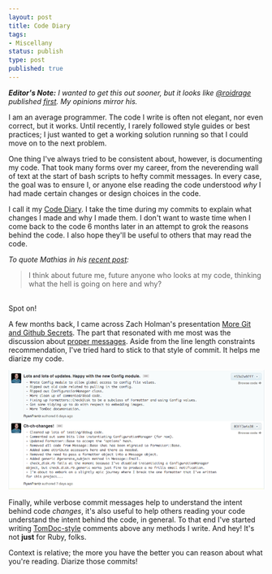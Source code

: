 ```yaml
---
layout: post
title: Code Diary
tags:
- Miscellany
status: publish
type: post
published: true
---
```


_**Editor's Note:** I wanted to get this out sooner, but it looks like [@roidrage](https://twitter.com/roidrage)
published [first](http://www.paperplanes.de/2014/5/6/git-commit-as-a-timeline.html). My opinions mirror his._

I am an average programmer. The code I write is often not elegant, nor even correct, but it works.
Until recently, I rarely followed style guides or best practices; I just wanted to get a working
solution running so that I could move on to the next problem.

One thing I've always tried to be consistent about, however, is documenting my code. That took many forms
over my career, from the neverending wall of text at the start of bash scripts to hefty commit messages.
In every case, the goal was to ensure I, or anyone else reading the code understood *why* I had made certain
changes or design choices in the code.

I call it my [Code Diary](https://twitter.com/Ryan_Frantz/status/462177771788435456). I take the time
during my commits to explain what changes I made and why I made them. I don't want to waste time when I
come back to the code 6 months later in an attempt to grok the reasons behind the code. I also hope they'll
be useful to others that may read the code.

_To quote Mathias in his [recent post](http://www.paperplanes.de/2014/5/6/git-commit-as-a-timeline.html):_

> I think about future me, future anyone who looks at my code, thinking what the hell is going on here and why?

<br>
Spot on!

A few months back, I came across Zach Holman's presentation [More Git and Github Secrets](http://zachholman.com/talk/more-git-and-github-secrets/).
The part that resonated with me most was the discussion about [proper messages](http://vimeo.com/72955426#t=920s). Aside from the line length
constraints recommendation, I've tried hard to stick to that style of commit. It helps me diarize my code.

![Code Diary](/images/code-diary.png)

Finally, while verbose commit messages help to understand the intent behind code _changes_, it's also useful
to help others reading your code understand the intent behind the code, in general. To that end I've started
writing [TomDoc-style](http://tomdoc.org/) comments above any methods I write. And hey! It's not **just** for Ruby, folks.

Context is relative; the more you have the better you can reason about what you're reading. Diarize those commits!
